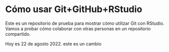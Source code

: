 # Cómo usar Git+GitHub+RStudio

Este es un repositorio de prueba para mostrar cómo utilizar Git con RStudio. Vamos a probar cómo colaborar con otras personas en un repositorio compartido. 

Hoy es 22 de agosto 2022. 
este es un cambio
